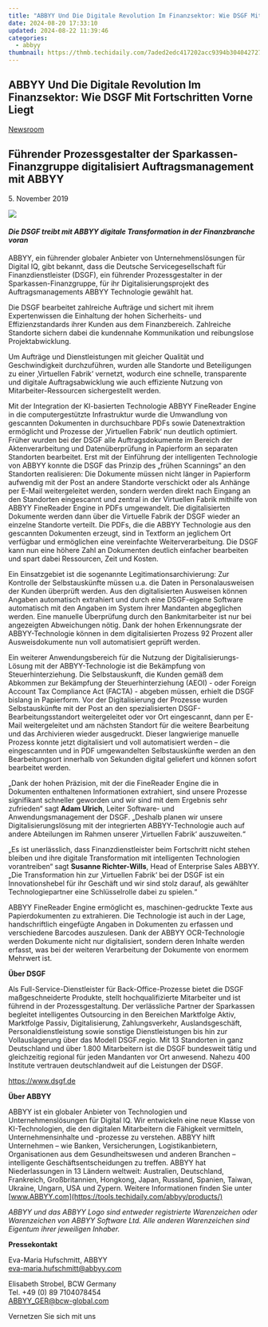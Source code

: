 ```yaml
---
title: "ABBYY Und Die Digitale Revolution Im Finanzsektor: Wie DSGF Mit Fortschritten Vorne Liegt"
date: 2024-08-20 17:33:10
updated: 2024-08-22 11:39:46
categories:
  - abbyy
thumbnail: https://thmb.techidaily.com/7aded2edc417202acc9394b304042727d6eb0d2ac27c609d7377dead2e886b5a.jpg
---
```


## ABBYY Und Die Digitale Revolution Im Finanzsektor: Wie DSGF Mit Fortschritten Vorne Liegt

[Newsroom](https://tools.techidaily.com/abbyy/products/)

## Führender Prozessgestalter der Sparkassen-Finanzgruppe digitalisiert Auftragsmanagement mit ABBYY

5\. November 2019

![](https://content.abbyy.com/-/media/project/abbyy/abbyy/branchtemplates/shutterstock_1272462163_1296-x-729.jpg?h=729&iar=0&w=1296)

#### _Die DSGF treibt mit ABBYY digitale Transformation in der Finanzbranche voran_

ABBYY, ein führender globaler Anbieter von Unternehmenslösungen für Digital IQ, gibt bekannt, dass die Deutsche Servicegesellschaft für Finanzdienstleister (DSGF), ein führender Prozessgestalter in der Sparkassen-Finanzgruppe, für ihr Digitalisierungsprojekt des Auftragsmanagements ABBYY Technologie gewählt hat.

Die DSGF bearbeitet zahlreiche Aufträge und sichert mit ihrem Expertenwissen die Einhaltung der hohen Sicherheits- und Effizienzstandards ihrer Kunden aus dem Finanzbereich. Zahlreiche Standorte sichern dabei die kundennahe Kommunikation und reibungslose Projektabwicklung.

Um Aufträge und Dienstleistungen mit gleicher Qualität und Geschwindigkeit durchzuführen, wurden alle Standorte und Beteiligungen zu einer ‚Virtuellen Fabrik‘ vernetzt, wodurch eine schnelle, transparente und digitale Auftragsabwicklung wie auch effiziente Nutzung von Mitarbeiter-Ressourcen sichergestellt werden.

Mit der Integration der KI-basierten Technologie ABBYY FineReader Engine in die computergestützte Infrastruktur wurde die Umwandlung von gescannten Dokumenten in durchsuchbare PDFs sowie Datenextraktion ermöglicht und Prozesse der ‚Virtuellen Fabrik‘ nun deutlich optimiert. Früher wurden bei der DSGF alle Auftragsdokumente im Bereich der Aktenverarbeitung und Datenüberprüfung in Papierform an separaten Standorten bearbeitet. Erst mit der Einführung der intelligenten Technologie von ABBYY konnte die DSGF das Prinzip des „frühen Scannings“ an den Standorten realisieren: Die Dokumente müssen nicht länger in Papierform aufwendig mit der Post an andere Standorte verschickt oder als Anhänge per E-Mail weitergeleitet werden, sondern werden direkt nach Eingang an den Standorten eingescannt und zentral in der Virtuellen Fabrik mithilfe von ABBYY FineReader Engine in PDFs umgewandelt. Die digitalisierten Dokumente werden dann über die Virtuelle Fabrik der DSGF wieder an einzelne Standorte verteilt. Die PDFs, die die ABBYY Technologie aus den gescannten Dokumenten erzeugt, sind in Textform an jeglichem Ort verfügbar und ermöglichen eine vereinfachte Weiterverarbeitung. Die DSGF kann nun eine höhere Zahl an Dokumenten deutlich einfacher bearbeiten und spart dabei Ressourcen, Zeit und Kosten.

Ein Einsatzgebiet ist die sogenannte Legitimationsarchivierung: Zur Kontrolle der Selbstauskünfte müssen u.a. die Daten in Personalausweisen der Kunden überprüft werden. Aus den digitalisierten Ausweisen können Angaben automatisch extrahiert und durch eine DSGF-eigene Software automatisch mit den Angaben im System ihrer Mandanten abgeglichen werden. Eine manuelle Überprüfung durch den Bankmitarbeiter ist nur bei angezeigten Abweichungen nötig. Dank der hohen Erkennungsrate der ABBYY-Technologie können in dem digitalisierten Prozess 92 Prozent aller Ausweisdokumente nun voll automatisiert geprüft werden.

Ein weiterer Anwendungsbereich für die Nutzung der Digitalisierungs-Lösung mit der ABBYY-Technologie ist die Bekämpfung von Steuerhinterziehung. Die Selbstauskunft, die Kunden gemäß dem Abkommen zur Bekämpfung der Steuerhinterziehung (AEOI) - oder Foreign Account Tax Compliance Act (FACTA) - abgeben müssen, erhielt die DSGF bislang in Papierform. Vor der Digitalisierung der Prozesse wurden Selbstauskünfte mit der Post an den spezialisierten DSGF-Bearbeitungsstandort weitergeleitet oder vor Ort eingescannt, dann per E-Mail weitergeleitet und am nächsten Standort für die weitere Bearbeitung und das Archivieren wieder ausgedruckt. Dieser langwierige manuelle Prozess konnte jetzt digitalisiert und voll automatisiert werden – die eingescannten und in PDF umgewandelten Selbstauskünfte werden an den Bearbeitungsort innerhalb von Sekunden digital geliefert und können sofort bearbeitet werden.

„Dank der hohen Präzision, mit der die FineReader Engine die in Dokumenten enthaltenen Informationen extrahiert, sind unsere Prozesse signifikant schneller geworden und wir sind mit dem Ergebnis sehr zufrieden“ sagt **Adam Ulrich**, Leiter Software- und Anwendungsmanagement der DSGF. „Deshalb planen wir unsere Digitalisierungslösung mit der integrierten ABBYY-Technologie auch auf andere Abteilungen im Rahmen unserer ‚Virtuellen Fabrik‘ auszuweiten.“

„Es ist unerlässlich, dass Finanzdienstleister beim Fortschritt nicht stehen bleiben und ihre digitale Transformation mit intelligenten Technologien vorantreiben“ sagt **Susanne Richter-Wills**, Head of Enterprise Sales ABBYY. „Die Transformation hin zur ‚Virtuellen Fabrik‘ bei der DSGF ist ein Innovationshebel für ihr Geschäft und wir sind stolz darauf, als gewählter Technologiepartner eine Schlüsselrolle dabei zu spielen.“

ABBYY FineReader Engine ermöglicht es, maschinen-gedruckte Texte aus Papierdokumenten zu extrahieren. Die Technologie ist auch in der Lage, handschriftlich eingefügte Angaben in Dokumenten zu erfassen und verschiedene Barcodes auszulesen. Dank der ABBYY OCR-Technologie werden Dokumente nicht nur digitalisiert, sondern deren Inhalte werden erfasst, was bei der weiteren Verarbeitung der Dokumente von enormem Mehrwert ist.

**Über DSGF**

Als Full-Service-Dienstleister für Back-Office-Prozesse bietet die DSGF maßgeschneiderte Produkte, stellt hochqualifizierte Mitarbeiter und ist führend in der Prozessgestaltung. Der verlässliche Partner der Sparkassen begleitet intelligentes Outsourcing in den Bereichen Marktfolge Aktiv, Marktfolge Passiv, Digitalisierung, Zahlungsverkehr, Auslandsgeschäft, Personaldienstleistung sowie sonstige Dienstleistungen bis hin zur Vollauslagerung über das Modell DSGF.regio. Mit 13 Standorten in ganz Deutschland und über 1.800 Mitarbeitern ist die DSGF bundesweit tätig und gleichzeitig regional für jeden Mandanten vor Ort anwesend. Nahezu 400 Institute vertrauen deutschlandweit auf die Leistungen der DSGF.

https://www.dsgf.de

**Über ABBYY**

ABBYY ist ein globaler Anbieter von Technologien und Unternehmenslösungen für Digital IQ. Wir entwickeln eine neue Klasse von KI-Technologien, die den digitalen Mitarbeitern die Fähigkeit vermitteln, Unternehmensinhalte und -prozesse zu verstehen. ABBYY hilft Unternehmen – wie Banken, Versicherungen, Logistikanbietern, Organisationen aus dem Gesundheitswesen und anderen Branchen – intelligente Geschäftsentscheidungen zu treffen. ABBYY hat Niederlassungen in 13 Ländern weltweit: Australien, Deutschland, Frankreich, Großbritannien, Hongkong, Japan, Russland, Spanien, Taiwan, Ukraine, Ungarn, USA und Zypern. Weitere Informationen finden Sie unter [www.ABBYY.com](https://tools.techidaily.com/abbyy/products/)

_ABBYY und das ABBYY Logo sind entweder registrierte Warenzeichen oder Warenzeichen von ABBYY Software Ltd. Alle anderen Warenzeichen sind Eigentum ihrer jeweiligen Inhaber._

**Pressekontakt**

Eva-Maria Hufschmitt, ABBYY  
[eva-maria.hufschmitt@abbyy.com](https://tools.techidaily.com/abbyy/products/)

Elisabeth Strobel, BCW Germany  
Tel. +49 (0) 89 7104078454  
[ABBYY\_GER@bcw-global.com](https://tools.techidaily.com/abbyy/products/)

Vernetzen Sie sich mit uns

<ins class="adsbygoogle"
     style="display:block"
     data-ad-format="autorelaxed"
     data-ad-client="ca-pub-7571918770474297"
     data-ad-slot="1223367746"></ins>



<ins class="adsbygoogle"
     style="display:block"
     data-ad-client="ca-pub-7571918770474297"
     data-ad-slot="8358498916"
     data-ad-format="auto"
     data-full-width-responsive="true"></ins>
